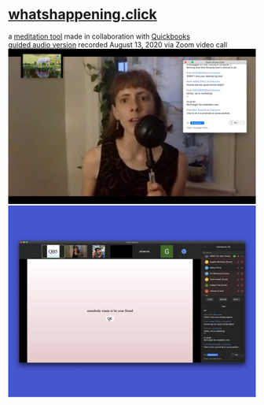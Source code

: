 # [whatshappening.click](http://whatshappening.click)
a [meditation tool](http://whatshappening.click) made in collaboration with [Quickbooks](http://quick-books.biz)
<br />
[guided audio version](whatshappening.click/jenny) recorded August 13, 2020 via Zoom video call
<br />
![performance](images/med3.png)
<br />
![performance](images/Jenny.jpg)
